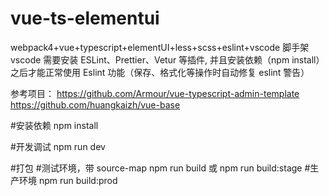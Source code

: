 # vue-ts-elementui

webpack4+vue+typescript+elementUI+less+scss+eslint+vscode 脚手架
vscode 需要安装 ESLint、Prettier、Vetur 等插件, 并且安装依赖（npm install）之后才能正常使用 Eslint 功能（保存、格式化等操作时自动修复 eslint 警告）

参考项目：
https://github.com/Armour/vue-typescript-admin-template
https://github.com/huangkaizh/vue-base

#安装依赖
npm install

#开发调试
npm run dev

#打包 
#测试环境，带 source-map
npm run build
或 npm run build:stage 
#生产环境
npm run build:prod
